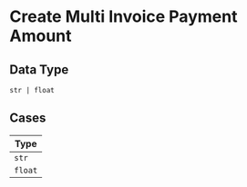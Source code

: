 
# Create Multi Invoice Payment Amount

## Data Type

`str | float`

## Cases

| Type |
|  --- |
| `str` |
| `float` |

